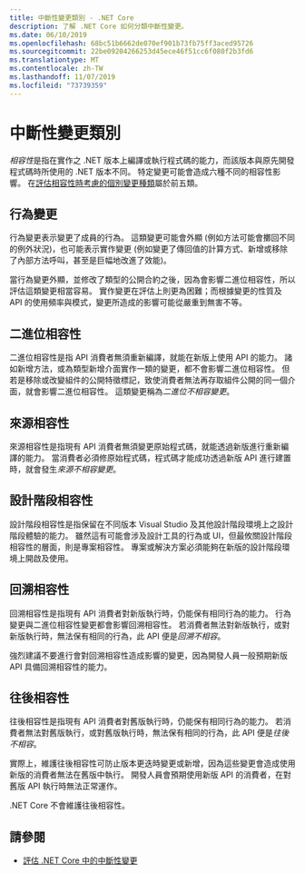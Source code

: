 ```yaml
---
title: 中斷性變更類別 - .NET Core
description: 了解 .NET Core 如何分類中斷性變更。
ms.date: 06/10/2019
ms.openlocfilehash: 68bc51b6662de070ef901b73fb75ff3aced95726
ms.sourcegitcommit: 22be09204266253d45ece46f51cc6f080f2b3fd6
ms.translationtype: MT
ms.contentlocale: zh-TW
ms.lasthandoff: 11/07/2019
ms.locfileid: "73739359"
---
```

# <a name="breaking-change-categories"></a>中斷性變更類別

*相容性*是指在實作之 .NET 版本上編譯或執行程式碼的能力，而該版本與原先開發程式碼時所使用的 .NET 版本不同。 特定變更可能會造成六種不同的相容性影響。 在[評估相容性時考慮的個別變更種類](index.md)屬於前五類。

## <a name="behavioral-change"></a>行為變更

行為變更表示變更了成員的行為。 這類變更可能會外顯 (例如方法可能會擲回不同的例外狀況)，也可能表示實作變更 (例如變更了傳回值的計算方式、新增或移除了內部方法呼叫，甚至是巨幅地改進了效能)。

當行為變更外顯，並修改了類型的公開合約之後，因為會影響二進位相容性，所以評估這類變更相當容易。 實作變更在評估上則更為困難；而根據變更的性質及 API 的使用頻率與模式，變更所造成的影響可能從嚴重到無害不等。

## <a name="binary-compatibility"></a>二進位相容性

二進位相容性是指 API 消費者無須重新編譯，就能在新版上使用 API 的能力。 諸如新增方法，或為類型新增介面實作一類的變更，都不會影響二進位相容性。 但若是移除或改變組件的公開特徵標記，致使消費者無法再存取組件公開的同一個介面，就會影響二進位相容性。 這類變更稱為*二進位不相容變更*。

## <a name="source-compatibility"></a>來源相容性

來源相容性是指現有 API 消費者無須變更原始程式碼，就能透過新版進行重新編譯的能力。 當消費者必須修原始程式碼，程式碼才能成功透過新版 API 進行建置時，就會發生*來源不相容變更*。

## <a name="design-time-compatibility"></a>設計階段相容性

設計階段相容性是指保留在不同版本 Visual Studio 及其他設計階段環境上之設計階段體驗的能力。 雖然這有可能會涉及設計工具的行為或 UI，但最攸關設計階段相容性的層面，則是專案相容性。 專案或解決方案必須能夠在新版的設計階段環境上開啟及使用。

## <a name="backwards-compatibility"></a>回溯相容性

回溯相容性是指現有 API 消費者對新版執行時，仍能保有相同行為的能力。 行為變更與二進位相容性變更都會影響回溯相容性。 若消費者無法對新版執行，或對新版執行時，無法保有相同的行為，此 API 便是*回溯不相容*。

強烈建議不要進行會對回溯相容性造成影響的變更，因為開發人員一般預期新版 API 具備回溯相容性的能力。

## <a name="forward-compatibility"></a>往後相容性

往後相容性是指現有 API 消費者對舊版執行時，仍能保有相同行為的能力。 若消費者無法對舊版執行，或對舊版執行時，無法保有相同的行為，此 API 便是*往後不相容*。

實際上，維護往後相容性可防止版本更迭時變更或新增，因為這些變更會造成使用新版的消費者無法在舊版中執行。 開發人員會預期使用新版 API 的消費者，在對舊版 API 執行時無法正常運作。

.NET Core 不會維護往後相容性。

## <a name="see-also"></a>請參閱

- [評估 .NET Core 中的中斷性變更](index.md)

